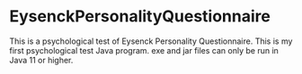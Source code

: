 # EysenckPersonalityQuestionnaire
This is a psychological test of Eysenck Personality Questionnaire.
This is my first psychological test Java program.
exe and jar files can only be run in Java 11 or higher.
